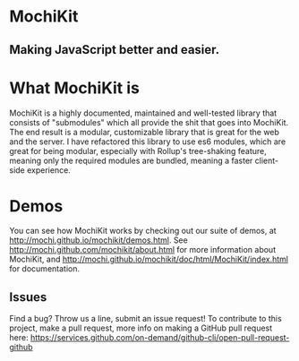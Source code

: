 # MochiKit

## Making JavaScript better and easier.

# What MochiKit is
MochiKit is a highly documented, maintained and well-tested library that consists of "submodules" which all provide the shit that goes into MochiKit. The end result is a modular, customizable library that is great for the web and the server. I have refactored this library to use es6 modules, which are great for being modular, especially with Rollup's tree-shaking feature, meaning only the required modules are bundled, meaning a faster client-side experience.

# Demos
You can see how MochiKit works by checking out our suite of demos, at http://mochi.github.io/mochikit/demos.html.
See http://mochi.github.com/mochikit/about.html for more information about MochiKit, and http://mochi.github.io/mochikit/doc/html/MochiKit/index.html for documentation.

## Issues
Find a bug? Throw us a line, submit an issue request! 
To contribute to this project, make a pull request, more info on making a GitHub pull request here: https://services.github.com/on-demand/github-cli/open-pull-request-github
